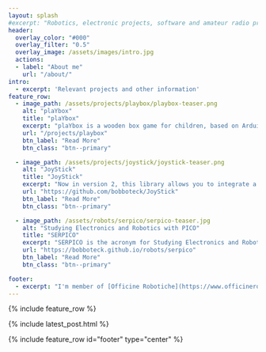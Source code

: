 ```yaml
---
layout: splash
#excerpt: "Robotics, electronic projects, software and amateur radio projects, all my works and activities are written here"
header:
  overlay_color: "#000"
  overlay_filter: "0.5"
  overlay_image: /assets/images/intro.jpg
  actions:
  - label: "About me"
    url: "/about/"
intro: 
  - excerpt: 'Relevant projects and other information'
feature_row:
  - image_path: /assets/projects/playbox/playbox-teaser.png
    alt: "plaYbox"
    title: "plaYbox"
    excerpt: "plaYbox is a wooden box game for children, based on Arduino Uno, child can play with lights, buttons and sounds. I'm collecting some ideas for a new version to make it more interesting for older kids too"
    url: "/projects/playbox"
    btn_label: "Read More"
    btn_class: "btn--primary"

  - image_path: /assets/projects/joystick/joystick-teaser.png
    alt: "JoyStick"
    title: "JoyStick"
    excerpt: "Now in version 2, this library allows you to integrate a JoyStick into your HTML5 page, created in Javascript without the use of frameworks, it is also available as an npm package"
    url: "https://github.com/bobboteck/JoyStick"
    btn_label: "Read More"
    btn_class: "btn--primary"

  - image_path: /assets/robots/serpico/serpico-teaser.jpg
    alt: "Studying Electronics and Robotics with PICO"
    title: "SERPICO"
    excerpt: "SERPICO is the acronym for Studying Electronics and Robotics with PICO, to study the new Raspberry PI Pico, the best and perhaps most obvious choice, it seemed to me to build a Robot"
    url: "https://bobboteck.github.io/robots/serpico"
    btn_label: "Read More"
    btn_class: "btn--primary"

footer: 
  - excerpt: "I'm member of [Officine Robotiche](https://www.officinerobotiche.it/) a group of friends, whose declared purpose is to spread the STEAM knowledge with Robotics"
---
```


{% include feature_row %}

{% include latest_post.html %}

{% include feature_row id="footer" type="center" %}
